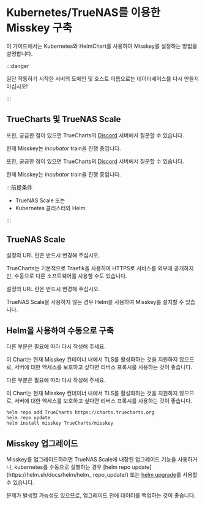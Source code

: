 # Kubernetes/TrueNAS를 이용한 Misskey 구축

이 가이드에서는 Kubernetes와 HelmChart를 사용하여 Misskey를 설정하는 방법을 설명합니다.

:::danger

일단 작동하기 시작한 서버의 도메인 및 호스트 이름으로는 데이터베이스를 다시 만들지 마십시오!

:::

## TrueCharts 및 TrueNAS Scale

또한, 궁금한 점이 있으면 TrueCharts의 [Discord](https://discord.gg/Ax9ZgzKx9t) 서버에서 질문할 수 있습니다.

현재 Misskey는 _incubator_ train을 진행 중입니다.

또한, 궁금한 점이 있으면 TrueCharts의 [Discord](https://discord.gg/Ax9ZgzKx9t) 서버에서 질문할 수 있습니다.

현재 Misskey는 _incubator_ train을 진행 중입니다.

:::前提条件

- TrueNAS Scale
  또는
- Kubernetes 클러스터와 Helm

:::

## TrueNAS Scale

설정의 URL 란은 반드시 변경해 주십시오.

TrueCharts는 기본적으로 Traefik을 사용하여 HTTPS로 서비스를 외부에 공개하지만, 수동으로 다른 소프트웨어를 사용할 수도 있습니다.

설정의 URL 란은 반드시 변경해 주십시오.

TrueNAS Scale을 사용하지 않는 경우 Helm을 사용하여 Misskey를 설치할 수 있습니다.

## Helm을 사용하여 수동으로 구축

다른 부분은 필요에 따라 다시 작성해 주세요.

이 Chart는 현재 Misskey 컨테이너 내에서 TLS를 활성화하는 것을 지원하지 않으므로, 서버에 대한 액세스를 보호하고 싶다면 리버스 프록시를 사용하는 것이 좋습니다.

다른 부분은 필요에 따라 다시 작성해 주세요.

이 Chart는 현재 Misskey 컨테이너 내에서 TLS를 활성화하는 것을 지원하지 않으므로, 서버에 대한 액세스를 보호하고 싶다면 리버스 프록시를 사용하는 것이 좋습니다.

```
helm repo add TrueCharts https://charts.truecharts.org
helm repo update
helm install misskey TrueCharts/misskey
```

## Misskey 업그레이드

Misskey를 업그레이드하려면 TrueNAS Scale에 내장된 업그레이드 기능을 사용하거나, kubernetes를 수동으로 실행하는 경우 [helm repo update](https\://helm.sh/docs/helm/helm_ repo_update/) 또는 [helm upgrade](https://helm.sh/docs/helm/helm_upgrade/)를 사용할 수 있습니다.

문제가 발생할 가능성도 있으므로, 업그레이드 전에 데이터를 백업하는 것이 좋습니다.

